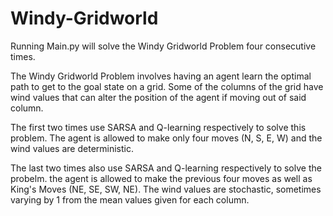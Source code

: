 # Windy-Gridworld

Running Main.py will solve the Windy Gridworld Problem four consecutive times.

The Windy Gridworld Problem involves having an agent learn the optimal path to get to the goal state on a grid. Some of the columns of the grid have wind values that can alter the position of the agent if moving out of said column.

The first two times use SARSA and Q-learning respectively to solve this problem. The agent is allowed to make only four moves (N, S, E, W) and the wind values are deterministic.

The last two times also use SARSA and Q-learning respectively to solve the probelm. the agent is allowed to make the previous four moves as well as King's Moves (NE, SE, SW, NE). The wind values are stochastic, sometimes varying by 1 from the mean values given for each column.
